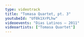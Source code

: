 ```yaml
---
type: videotrack
title: "Tomasa Quartet, pt. 3"
youtubeId: "Uf0k1XrPLhw"
videoevents: "Dias Latinos — 2011"
videoartists: ["Tomasa Quartet"]
---
```

